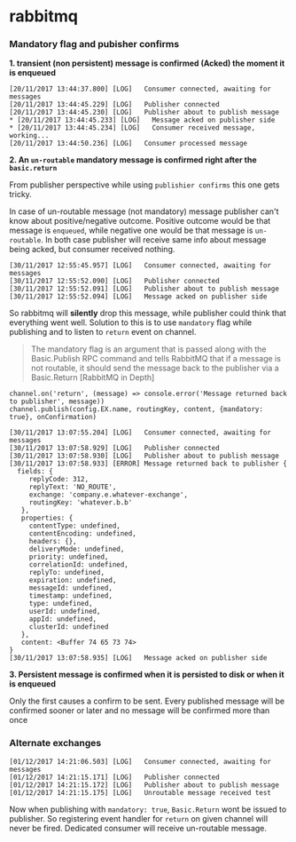 # rabbitmq
### Mandatory flag and pubisher confirms

**1. transient (non persistent) message is confirmed (Acked) the moment it is enqueued</span>**
```
[20/11/2017 13:44:37.800] [LOG]   Consumer connected, awaiting for messages
[20/11/2017 13:44:45.229] [LOG]   Publisher connected
[20/11/2017 13:44:45.230] [LOG]   Publisher about to publish message
* [20/11/2017 13:44:45.233] [LOG]   Message acked on publisher side
* [20/11/2017 13:44:45.234] [LOG]   Consumer received message, working...
[20/11/2017 13:44:50.236] [LOG]   Consumer processed message
```
**2. An `un-routable` mandatory message is confirmed right after the `basic.return`**

From publisher perspective while using `publishier confirms` this one gets tricky.

In case of un-routable message (not mandatory) message publisher can't know about positive/negative outcome.
Positive outcome would be that message is `enqueued`, while negative one would be that message is `un-routable`.
In both case publisher will receive same info about message being acked, but consumer received nothing.
```
[30/11/2017 12:55:45.957] [LOG]   Consumer connected, awaiting for messages
[30/11/2017 12:55:52.090] [LOG]   Publisher connected
[30/11/2017 12:55:52.091] [LOG]   Publisher about to publish message
[30/11/2017 12:55:52.094] [LOG]   Message acked on publisher side
```

So rabbitmq will **silently** drop this message, while publisher could think that everything went well.
Solution to this is to use `mandatory` flag while publishing and to listen to `return` event on channel.
> The mandatory flag is an argument that is passed along with the Basic.Publish RPC command and tells RabbitMQ that if a message is not routable, it should send the message back to the publisher via a Basic.Return [RabbitMQ in Depth]
```
channel.on('return', (message) => console.error('Message returned back to publisher', message))
channel.publish(config.EX.name, routingKey, content, {mandatory: true}, onConfirmation)
```

```
[30/11/2017 13:07:55.204] [LOG]   Consumer connected, awaiting for messages
[30/11/2017 13:07:58.929] [LOG]   Publisher connected
[30/11/2017 13:07:58.930] [LOG]   Publisher about to publish message
[30/11/2017 13:07:58.933] [ERROR] Message returned back to publisher {
  fields: {
     replyCode: 312,
     replyText: 'NO_ROUTE',
     exchange: 'company.e.whatever-exchange',
     routingKey: 'whatever.b.b'
   },
   properties: {
     contentType: undefined,
     contentEncoding: undefined,
     headers: {},
     deliveryMode: undefined,
     priority: undefined,
     correlationId: undefined,
     replyTo: undefined,
     expiration: undefined,
     messageId: undefined,
     timestamp: undefined,
     type: undefined,
     userId: undefined,
     appId: undefined,
     clusterId: undefined
   },
   content: <Buffer 74 65 73 74>
}
[30/11/2017 13:07:58.935] [LOG]   Message acked on publisher side
```

**3. Persistent message is confirmed when it is persisted to disk or when it is enqueued**

Only the first causes a confirm to be sent. Every published message will be confirmed sooner or later and no message will be confirmed more than once

### Alternate exchanges
```
[01/12/2017 14:21:06.503] [LOG]   Consumer connected, awaiting for messages
[01/12/2017 14:21:15.171] [LOG]   Publisher connected
[01/12/2017 14:21:15.172] [LOG]   Publisher about to publish message
[01/12/2017 14:21:15.175] [LOG]   Unroutable message received test
```

Now when publishing with `mandatory: true`, `Basic.Return` wont be issued to publisher. So registering event handler for `return` on given channel will never be fired. Dedicated consumer will receive un-routable message.
